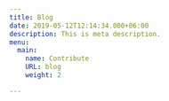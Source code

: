 ```yaml
---
title: Blog
date: 2019-05-12T12:14:34.000+06:00
description: This is meta description.
menu:
  main:
    name: Contribute
    URL: blog
    weight: 2

---
```

